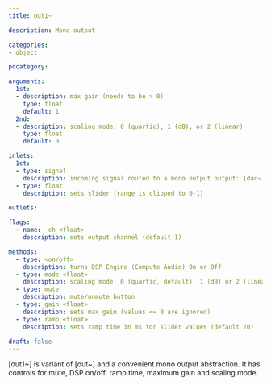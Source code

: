 ```yaml
---
title: out1~

description: Mono output

categories:
- object

pdcategory:

arguments:
  1st:
  - description: max gain (needs to be > 0)
    type: float
    default: 1
  2nd:
  - description: scaling mode: 0 (quartic), 1 (dB), or 2 (linear)
    type: float
    default: 0

inlets:
  1st:
  - type: signal
    description: incoming signal routed to a mono output output: [dac~ 1]
  - type: float
    description: sets slider (range is clipped to 0-1)

outlets:

flags:
  - name: -ch <float>
    description: sets output channel (default 1)

methods:
  - type: <on/off>
    description: turns DSP Engine (Compute Audio) On or Off
  - type: mode <float>
    description: scaling mode: 0 (quartic, default), 1 (dB) or 2 (linear)
  - type: mute
    description: mute/unmute button
  - type: gain <float>
    description: sets max gain (values <= 0 are ignored)
  - type: ramp <float>
    description: sets ramp time in ms for slider values (default 20)

draft: false
---
```


[out1~] is variant of [out~] and a convenient mono output abstraction. It has controls for mute, DSP on/off, ramp time, maximum gain and scaling mode.
